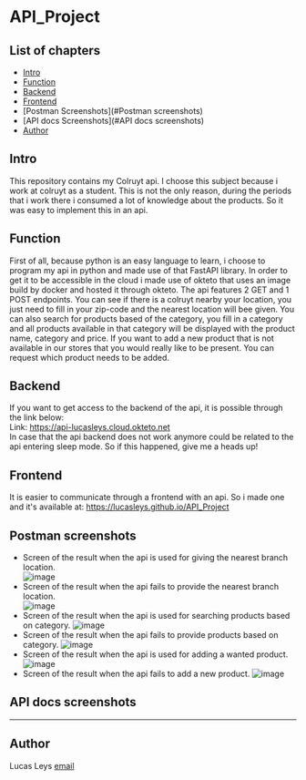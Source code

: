 # API_Project
## List of chapters
- [Intro](#intro)
- [Function](#function)
- [Backend](#backend)
- [Frontend](#frontend)
- [Postman Screenshots](#Postman screenshots)
- [API docs Screenshots](#API docs screenshots)
- [Author](#author)
## Intro
 This repository contains my Colruyt api. I choose this subject because i work at colruyt as a student. This is not the only reason, during the periods that i work there i consumed a lot of knowledge about the products. So it was easy to implement this in an api.
## Function
First of all, because python is an easy language to learn, i choose to program my api in python and made use of that FastAPI library. 
In order to get it to be accessible in the cloud i made use of okteto that uses an image build by docker and hosted it through okteto.
The api features 2 GET and 1 POST endpoints. You can see if there is a colruyt nearby your location, you just need to fill in your zip-code and the nearest location will bee given.
You can also search for products based of the category, you fill in a category and all products available in that category will be displayed with the product name, category and price.
If you want to add a new product that is not available in our stores that you would really like to be present. You can request which product needs to be added.
## Backend
If you want to get access to the backend of the api, it is possible through the link below:  
Link: https://api-lucasleys.cloud.okteto.net  
In case that the api backend does not work anymore could be related to the api entering sleep mode. So if this happened, give me a heads up!
## Frontend
It is easier to communicate through a frontend with an api. So i made one and it's available at: https://lucasleys.github.io/API_Project
## Postman screenshots
- Screen of the result when the api is used for giving the nearest branch location.  
![image](https://github.com/lucasleys/API_Project/blob/main/images/filiaal_suc.png)
- Screen of the result when the api fails to provide the nearest branch location.  
![image](https://github.com/lucasleys/API_Project/blob/main/images/filiaal_fail.png)
- Screen of the result when the api is used for searching products based on category.
![image](https://github.com/lucasleys/API_Project/blob/main/images/product_suc.png)
- Screen of the result when the api fails to provide products based on category.
![image](https://github.com/lucasleys/API_Project/blob/main/images/product_fail.png)
- Screen of the result when the api is used for adding a wanted product.
![image](https://github.com/lucasleys/API_Project/blob/main/images/newproduct_suc.png)
- Screen of the result when the api fails to add a new product.
![image](https://github.com/lucasleys/API_Project/blob/main/images/newproduct_fail.png)
## API docs screenshots
---
## Author
Lucas Leys 
[email](mailto:r0881339@student.thomasmore.be)  
